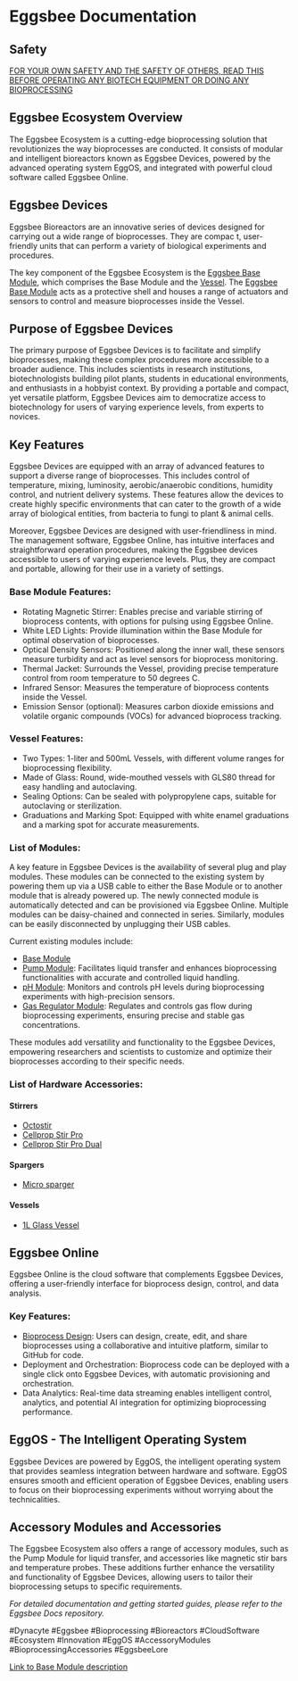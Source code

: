 # Eggsbee Documentation

## Safety

[FOR YOUR OWN SAFETY AND THE SAFETY OF OTHERS, READ THIS BEFORE OPERATING ANY BIOTECH EQUIPMENT OR DOING ANY BIOPROCESSING](safety.md)

## Eggsbee Ecosystem Overview

The Eggsbee Ecosystem is a cutting-edge bioprocessing solution that revolutionizes the way bioprocesses are conducted. It consists of modular and intelligent bioreactors known as Eggsbee Devices, powered by the advanced operating system EggOS, and integrated with powerful cloud software called Eggsbee Online.

## Eggsbee Devices

Eggsbee Bioreactors are an innovative series of devices designed for carrying out a wide range of bioprocesses. They are compac
t, user-friendly units that can perform a variety of biological experiments and procedures.

The key component of the Eggsbee Ecosystem is the [Eggsbee Base Module](modules/base_module.md), which comprises the Base Module and the [Vessel](accessories/1L_glass_vessel.md). The [Eggsbee Base Module](modules/base_module.md) acts as a protective shell and houses a range of actuators and sensors to control and measure bioprocesses inside the Vessel.

## Purpose of Eggsbee Devices

The primary purpose of Eggsbee Devices is to facilitate and simplify bioprocesses, making these complex procedures more accessible to a broader audience. This includes scientists in research institutions, biotechnologists building pilot plants, students in educational environments, and enthusiasts in a hobbyist context. By providing a portable and compact, yet versatile platform, Eggsbee Devices aim to democratize access to biotechnology for users of varying experience levels, from experts to novices.

## Key Features

Eggsbee Devices are equipped with an array of advanced features to support a diverse range of bioprocesses. This includes control of temperature, mixing, luminosity, aerobic/anaerobic conditions, humidity control, and nutrient delivery systems. These features allow the devices to create highly specific environments that can cater to the growth of a wide array of biological entities, from bacteria to fungi to plant & animal cells.

Moreover, Eggsbee Devices are designed with user-friendliness in mind. The management software, Eggsbee Online, has intuitive interfaces and straightforward operation procedures, making the Eggsbee devices accessible to users of varying experience levels. Plus, they are compact and portable, allowing for their use in a variety of settings.

### Base Module Features:

- Rotating Magnetic Stirrer: Enables precise and variable stirring of bioprocess contents, with options for pulsing using Eggsbee Online.
- White LED Lights: Provide illumination within the Base Module for optimal observation of bioprocesses.
- Optical Density Sensors: Positioned along the inner wall, these sensors measure turbidity and act as level sensors for bioprocess monitoring.
- Thermal Jacket: Surrounds the Vessel, providing precise temperature control from room temperature to 50 degrees C.
- Infrared Sensor: Measures the temperature of bioprocess contents inside the Vessel.
- Emission Sensor (optional): Measures carbon dioxide emissions and volatile organic compounds (VOCs) for advanced bioprocess tracking.

### Vessel Features:

- Two Types: 1-liter and 500mL Vessels, with different volume ranges for bioprocessing flexibility.
- Made of Glass: Round, wide-mouthed vessels with GLS80 thread for easy handling and autoclaving.
- Sealing Options: Can be sealed with polypropylene caps, suitable for autoclaving or sterilization.
- Graduations and Marking Spot: Equipped with white enamel graduations and a marking spot for accurate measurements.

### List of Modules:

A key feature in Eggsbee Devices is the availability of several plug and play modules. These modules can be connected to the existing system by powering them up via a USB cable to either the Base Module or to another module that is already powered up. The newly connected module is automatically detected and can be provisioned via Eggsbee Online. Multiple modules can be daisy-chained and connected in series. Similarly, modules can be easily disconnected by unplugging their USB cables.

Current existing modules include:
- [Base Module](modules/base_module.md)
- [Pump Module](modules/pump_module.md): Facilitates liquid transfer and enhances bioprocessing functionalities with accurate and controlled liquid handling.
- [pH Module](modules/pH_module.md): Monitors and controls pH levels during bioprocessing experiments with high-precision sensors.
- [Gas Regulator Module](modules/gas_regulator_module.md): Regulates and controls gas flow during bioprocessing experiments, ensuring precise and stable gas concentrations.

These modules add versatility and functionality to the Eggsbee Devices, empowering researchers and scientists to customize and optimize their bioprocesses according to their specific needs.

### List of Hardware Accessories:
#### Stirrers
- [Octostir](accessories/octostir.md)
- [Cellprop Stir Pro](accessories/cellprop_stir_pro.md)
- [Cellprop Stir Pro Dual](accessories/cellprop_stir_pro_dual.md)

#### Spargers
- [Micro sparger](micro_sparger.md)

#### Vessels
- [1L Glass Vessel](1L_glass_vessel.md)

## Eggsbee Online

Eggsbee Online is the cloud software that complements Eggsbee Devices, offering a user-friendly interface for bioprocess design, control, and data analysis.

### Key Features:

- [Bioprocess Design](eggsbee_online/designing_bioprocesses.md): Users can design, create, edit, and share bioprocesses using a collaborative and intuitive platform, similar to GitHub for code.
- Deployment and Orchestration: Bioprocess code can be deployed with a single click onto Eggsbee Devices, with automatic provisioning and orchestration.
- Data Analytics: Real-time data streaming enables intelligent control, analytics, and potential AI integration for optimizing bioprocessing performance.

## EggOS - The Intelligent Operating System

Eggsbee Devices are powered by EggOS, the intelligent operating system that provides seamless integration between hardware and software. EggOS ensures smooth and efficient operation of Eggsbee Devices, enabling users to focus on their bioprocessing experiments without worrying about the technicalities.

## Accessory Modules and Accessories

The Eggsbee Ecosystem also offers a range of accessory modules, such as the Pump Module for liquid transfer, and accessories like magnetic stir bars and temperature probes. These additions further enhance the versatility and functionality of Eggsbee Devices, allowing users to tailor their bioprocessing setups to specific requirements.

*For detailed documentation and getting started guides, please refer to the Eggsbee Docs repository.*

#Dynacyte #Eggsbee #Bioprocessing #Bioreactors #CloudSoftware #Ecosystem #Innovation #EggOS #AccessoryModules #BioprocessingAccessories #EggsbeeLore


[Link to Base Module description](base_module.md)

